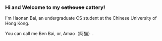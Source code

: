 ### Hi and Welcome to my ~~cathouse~~ cattery!

I'm Haonan Bai, an undergraduate CS student at the Chinese University of Hong Kong.

You can call me Ben Bai, or, Amao（阿猫）.

<!--
**Amaodemao/Amaodemao** is a ✨ _special_ ✨ repository because its `README.md` (this file) appears on your GitHub profile.

Here are some ideas to get you started:

- 🔭 I’m currently working on ...
- 🌱 I’m currently learning ...
- 👯 I’m looking to collaborate on ...
- 🤔 I’m looking for help with ...
- 💬 Ask me about ...
- 📫 How to reach me: ...
- 😄 Pronouns: ...
- ⚡ Fun fact: ...
-->
